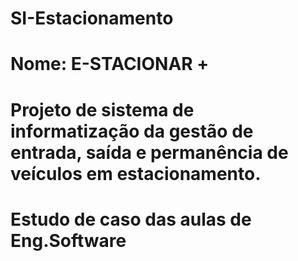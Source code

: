 # SI-Estacionamento
# Nome: E-STACIONAR +
# Projeto de sistema de informatização da gestão de entrada, saída e permanência de veículos em estacionamento.
# Estudo de caso das aulas de Eng.Software
